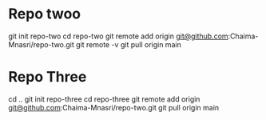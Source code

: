 # Repo twoo
git init repo-two
cd repo-two
git remote add origin git@github.com:Chaima-Mnasri/repo-two.git
git remote -v
git pull origin main
# Repo Three
cd ..
git init repo-three
cd repo-three
git remote add origin git@github.com:Chaima-Mnasri/repo-two.git
git pull origin main


